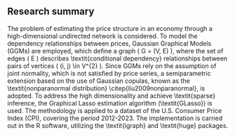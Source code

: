 ## Research summary
 
The problem of estimating the price structure in an economy through a high-dimensional undirected network is considered. To model the dependency relationships between prices, Gaussian Graphical Models (GGMs) are employed, which define a graph \( G = (V, E) \), where the set of edges \( E \) describes \textit{conditional dependency} relationships between pairs of vertices \( (i, j) \in V^{2} \). Since GGMs rely on the assumption of joint normality, which is not satisfied by price series, a semiparametric extension based on the use of Gaussian copulas, known as the \textit{nonparanormal distribution} \citep{liu2009nonparanormal}, is adopted. To address the high dimensionality and achieve \textit{sparse} inference, the Graphical Lasso estimation algorithm (\textit{GLasso}) is used. The methodology is applied to a dataset of the U.S. Consumer Price Index (CPI), covering the period 2012-2023. The implementation is carried out in the R software, utilizing the \textit{igraph} and \textit{huge} packages.
